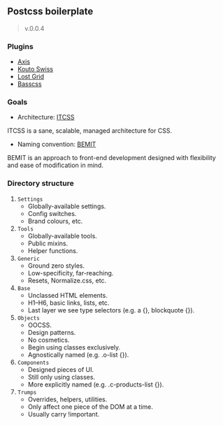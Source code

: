 ## Postcss boilerplate
>v.0.0.4

### Plugins

* [Axis](http://axis.netlify.com/)
* [Kouto Swiss](http://kouto-swiss.io/)
* [Lost Grid](http://corysimmons.github.io/lost/)
* [Basscss](http://www.basscss.com/docs/)

### Goals

* Architecture: [ITCSS](http://csswizardry.net/talks/2014/11/itcss-dafed.pdf)

ITCSS is a sane, scalable, managed architecture for CSS.

* Naming convention: [BEMIT](http://csswizardry.com/2015/08/bemit-taking-the-bem-naming-convention-a-step-further/)

BEMIT is an approach to front-end development designed with flexibility and ease of modification in mind.

### Directory structure

1. `Settings`
    * Globally-available settings.
    * Config switches.
    * Brand colours, etc.
2. `Tools`
    * Globally-available tools.
    * Public mixins.
    * Helper functions.
3. `Generic`
    * Ground zero styles.
    * Low-specificity, far-reaching.
    * Resets, Normalize.css, etc.
4. `Base`
    * Unclassed HTML elements.
    * H1–H6, basic links, lists, etc.
    * Last layer we see type selectors (e.g. a {},  blockquote {}).
5. `Objects`
    * OOCSS.
    * Design patterns.
    * No cosmetics.
    * Begin using classes exclusively.
    * Agnostically named (e.g. .o-list {}).
6. `Components`
    * Designed pieces of UI.
    * Still only using classes.
    * More explicitly named (e.g. .c-products-list {}).
7. `Trumps`
    * Overrides, helpers, utilities.
    * Only affect one piece of the DOM at a time.
    * Usually carry !important.
